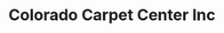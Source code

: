 ---
title: "Colorado Carpet Center Inc"
url: /commerce-city/colorado-carpet-center-inc/
shop: carpet
---